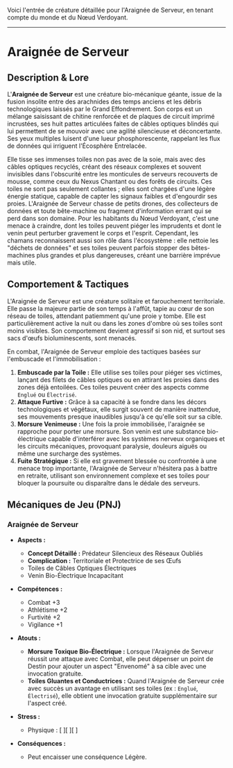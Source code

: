 Voici l'entrée de créature détaillée pour l'Araignée de Serveur, en tenant compte du monde et du Nœud Verdoyant.

---

# Araignée de Serveur

## Description & Lore

L'**Araignée de Serveur** est une créature bio-mécanique géante, issue de la fusion insolite entre des arachnides des temps anciens et les débris technologiques laissés par le Grand Effondrement. Son corps est un mélange saisissant de chitine renforcée et de plaques de circuit imprimé incrustées, ses huit pattes articulées faites de câbles optiques blindés qui lui permettent de se mouvoir avec une agilité silencieuse et déconcertante. Ses yeux multiples luisent d'une lueur phosphorescente, rappelant les flux de données qui irriguent l'Écosphère Entrelacée.

Elle tisse ses immenses toiles non pas avec de la soie, mais avec des câbles optiques recyclés, créant des réseaux complexes et souvent invisibles dans l'obscurité entre les monticules de serveurs recouverts de mousse, comme ceux du Nexus Chantant ou des forêts de circuits. Ces toiles ne sont pas seulement collantes ; elles sont chargées d'une légère énergie statique, capable de capter les signaux faibles et d'engourdir ses proies. L'Araignée de Serveur chasse de petits drones, des collecteurs de données et toute bête-machine ou fragment d'information errant qui se perd dans son domaine. Pour les habitants du Nœud Verdoyant, c'est une menace à craindre, dont les toiles peuvent piéger les imprudents et dont le venin peut perturber gravement le corps et l'esprit. Cependant, les chamans reconnaissent aussi son rôle dans l'écosystème : elle nettoie les "déchets de données" et ses toiles peuvent parfois stopper des bêtes-machines plus grandes et plus dangereuses, créant une barrière imprévue mais utile.

## Comportement & Tactiques

L'Araignée de Serveur est une créature solitaire et farouchement territoriale. Elle passe la majeure partie de son temps à l'affût, tapie au cœur de son réseau de toiles, attendant patiemment qu'une proie y tombe. Elle est particulièrement active la nuit ou dans les zones d'ombre où ses toiles sont moins visibles. Son comportement devient agressif si son nid, et surtout ses sacs d'œufs bioluminescents, sont menacés.

En combat, l'Araignée de Serveur emploie des tactiques basées sur l'embuscade et l'immobilisation :

1.  **Embuscade par la Toile :** Elle utilise ses toiles pour piéger ses victimes, lançant des filets de câbles optiques ou en attirant les proies dans des zones déjà entoilées. Ces toiles peuvent créer des aspects comme `Englué` ou `Électrisé`.
2.  **Attaque Furtive :** Grâce à sa capacité à se fondre dans les décors technologiques et végétaux, elle surgit souvent de manière inattendue, ses mouvements presque inaudibles jusqu'à ce qu'elle soit sur sa cible.
3.  **Morsure Venimeuse :** Une fois la proie immobilisée, l'araignée se rapproche pour porter une morsure. Son venin est une substance bio-électrique capable d'interférer avec les systèmes nerveux organiques et les circuits mécaniques, provoquant paralysie, douleurs aiguës ou même une surcharge des systèmes.
4.  **Fuite Stratégique :** Si elle est gravement blessée ou confrontée à une menace trop importante, l'Araignée de Serveur n'hésitera pas à battre en retraite, utilisant son environnement complexe et ses toiles pour bloquer la poursuite ou disparaître dans le dédale des serveurs.

## Mécaniques de Jeu (PNJ)

### Araignée de Serveur

*   **Aspects :**
    *   **Concept Détaillé :** Prédateur Silencieux des Réseaux Oubliés
    *   **Complication :** Territoriale et Protectrice de ses Œufs
    *   Toiles de Câbles Optiques Électriques
    *   Venin Bio-Électrique Incapacitant

*   **Compétences :**
    *   Combat +3
    *   Athlétisme +2
    *   Furtivité +2
    *   Vigilance +1

*   **Atouts :**
    *   **Morsure Toxique Bio-Électrique :** Lorsque l'Araignée de Serveur réussit une attaque avec Combat, elle peut dépenser un point de Destin pour ajouter un aspect "Envenomé" à sa cible avec une invocation gratuite.
    *   **Toiles Gluantes et Conductrices :** Quand l'Araignée de Serveur crée avec succès un avantage en utilisant ses toiles (ex : `Englué`, `Électrisé`), elle obtient une invocation gratuite supplémentaire sur l'aspect créé.

*   **Stress :**
    *   Physique : [ ][ ][ ]

*   **Conséquences :**
    *   Peut encaisser une conséquence Légère.